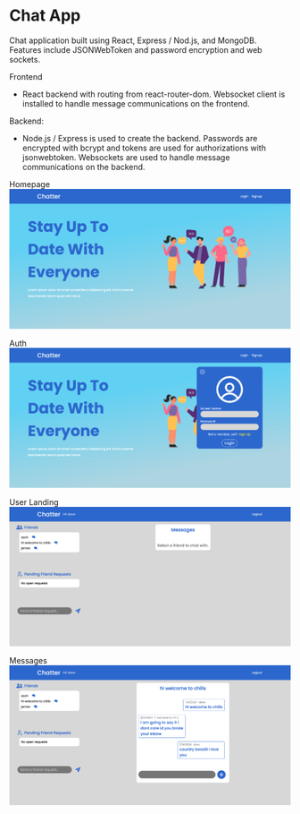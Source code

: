 # Chat App

Chat application built using React, Express / Nod.js, and MongoDB. Features include JSONWebToken and password encryption and web sockets.

Frontend
- React backend with routing from react-router-dom. Websocket client is installed to handle message communications on the frontend.

Backend:
- Node.js / Express is used to create the backend. Passwords are encrypted with bcrypt and tokens are used for authorizations with jsonwebtoken. Websockets are used to handle message communications on the backend.

Homepage
<img src='./assets/homepage.png' alt='app homepage' />

Auth
<img src='./assets/authentication.png' alt='app with authentication modal open' />

User Landing
<img src='./assets/user-landing.png' alt='user landing page' />

Messages
<img src='./assets/messages.png' alt='user landing page message modal' />
